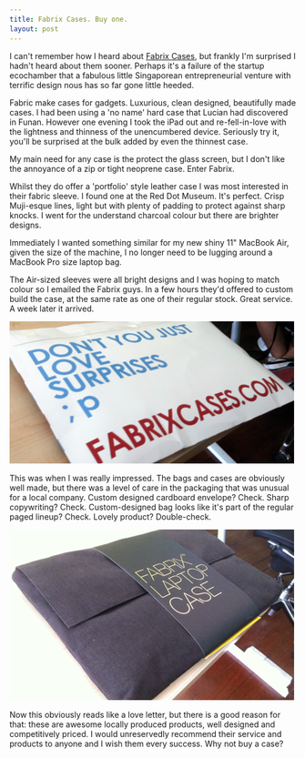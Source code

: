 ```yaml
---
title: Fabrix Cases. Buy one.
layout: post
---
```


I can't remember how I heard about [Fabrix Cases](http://fabrixcases.com), but frankly I'm surprised I hadn't heard about them sooner. Perhaps it's a failure of the startup ecochamber that a fabulous little Singaporean entrepreneurial venture with terrific design nous has so far gone little heeded.

Fabric make cases for gadgets. Luxurious, clean designed, beautifully made cases. I had been using a 'no name' hard case that Lucian had discovered in Funan. However one evening I took the iPad out and re-fell-in-love with the lightness and thinness of the unencumbered device. Seriously try it, you'll be surprised at the bulk added by even the thinnest case.

My main need for any case is the protect the glass screen, but I don't like the annoyance of a zip or tight neoprene case. Enter Fabrix.

Whilst they do offer a 'portfolio' style leather case I was most interested in their fabric sleeve. I found one at the Red Dot Museum. It's perfect. Crisp Muji-esque lines, light but with plenty of padding to protect against sharp knocks. I went for the understand charcoal colour but there are brighter designs.

Immediately I wanted something similar for my new shiny 11" MacBook Air, given the size of the machine, I no longer need to be lugging around a MacBook Pro size laptop bag.

The Air-sized sleeves were all bright designs and I was hoping to match colour so I emailed the Fabrix guys. In a few hours they'd offered to custom build the case, at the same rate as one of their regular stock. Great service. A week later it arrived.

![Fabrix Packaging](/images/2010/fabrix-packet.png)

This was when I was really impressed. The bags and cases are obviously well made, but there was a level of care in the packaging that was unusual for a local company. Custom designed cardboard envelope? Check. Sharp copywriting? Check. Custom-designed bag looks like it's part of the regular paged lineup? Check. Lovely product? Double-check.

![Fabrix Case](/images/2010/fabrix-case.png)

Now this obviously reads like a love letter, but there is a good reason for that: these are awesome locally produced products, well designed and competitively priced. I would unreservedly recommend their service and products to anyone and I wish them every success. Why not buy a case?
